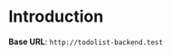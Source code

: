# Introduction



<aside>
    <strong>Base URL</strong>: <code>http://todolist-backend.test</code>
</aside>



